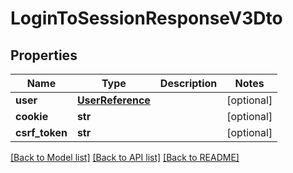 # LoginToSessionResponseV3Dto

## Properties
Name | Type | Description | Notes
------------ | ------------- | ------------- | -------------
**user** | [**UserReference**](UserReference.md) |  | [optional] 
**cookie** | **str** |  | [optional] 
**csrf_token** | **str** |  | [optional] 

[[Back to Model list]](../README.md#documentation-for-models) [[Back to API list]](../README.md#documentation-for-api-endpoints) [[Back to README]](../README.md)


